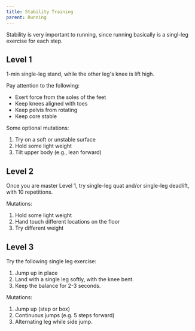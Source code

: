 ```yaml
---
title: Stability Training
parent: Running
---
```


Stability is very important to running, since running basically is a singl-leg exercise for each step.

## Level 1

1-min single-leg stand, while the other leg's knee is lift high.

Pay attention to the following:

* Exert force from the soles of the feet
* Keep knees aligned with toes
* Keep pelvis from rotating
* Keep core stable

Some optional mutations:

1. Try on a soft or unstable surface
1. Hold some light weight
1. Tilt upper body (e.g., lean forward)

## Level 2

Once you are master Level 1, try single-leg quat and/or single-leg deadlift, with 10 repetitions.

Mutations:

1. Hold some light weight
1. Hand touch different locations on the floor
1. Try different weight

## Level 3

Try the following single leg exercise:

1. Jump up in place
1. Land with a single leg softly, with the knee bent.
1. Keep the balance for 2-3 seconds.

Mutations:

1. Jump up (step or box)
1. Continuous jumps (e.g. 5 steps forward)
1. Alternating leg while side jump.
